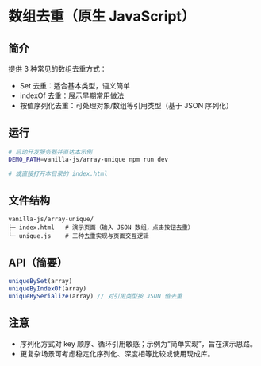 # 数组去重（原生 JavaScript）

## 简介
提供 3 种常见的数组去重方式：
- Set 去重：适合基本类型，语义简单
- indexOf 去重：展示早期常用做法
- 按值序列化去重：可处理对象/数组等引用类型（基于 JSON 序列化）

## 运行
```bash
# 启动开发服务器并直达本示例
DEMO_PATH=vanilla-js/array-unique npm run dev

# 或直接打开本目录的 index.html
```

## 文件结构
```
vanilla-js/array-unique/
├─ index.html   # 演示页面（输入 JSON 数组，点击按钮去重）
└─ unique.js    # 三种去重实现与页面交互逻辑
```

## API（简要）
```js
uniqueBySet(array)
uniqueByIndexOf(array)
uniqueBySerialize(array) // 对引用类型按 JSON 值去重
```

## 注意
- 序列化方式对 key 顺序、循环引用敏感；示例为“简单实现”，旨在演示思路。
- 更复杂场景可考虑稳定化序列化、深度相等比较或使用现成库。
